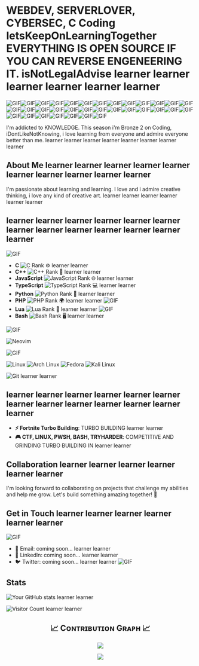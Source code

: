 # WEBDEV, SERVERLOVER, CYBERSEC, C Coding letsKeepOnLearningTogether EVERYTHING IS OPEN SOURCE IF YOU CAN REVERSE ENGENEERING IT. isNotLegalAdvise learner learner learner learner learner learner

![GIF](https://media.tenor.com/dutdoOw7PjsAAAAj/happy-cat.gif)![GIF](https://media.tenor.com/dutdoOw7PjsAAAAj/happy-cat.gif)![GIF](https://media.tenor.com/dutdoOw7PjsAAAAj/happy-cat.gif)![GIF](https://media.tenor.com/dutdoOw7PjsAAAAj/happy-cat.gif)![GIF](https://media.tenor.com/dutdoOw7PjsAAAAj/happy-cat.gif)![GIF](https://media.tenor.com/dutdoOw7PjsAAAAj/happy-cat.gif)![GIF](https://media.tenor.com/dutdoOw7PjsAAAAj/happy-cat.gif)![GIF](https://media.tenor.com/dutdoOw7PjsAAAAj/happy-cat.gif)![GIF](https://media.tenor.com/dutdoOw7PjsAAAAj/happy-cat.gif)![GIF](https://media.tenor.com/dutdoOw7PjsAAAAj/happy-cat.gif)![GIF](https://media.tenor.com/dutdoOw7PjsAAAAj/happy-cat.gif)![GIF](https://media.tenor.com/dutdoOw7PjsAAAAj/happy-cat.gif)![GIF](https://media.tenor.com/dutdoOw7PjsAAAAj/happy-cat.gif)![GIF](https://media.tenor.com/dutdoOw7PjsAAAAj/happy-cat.gif)![GIF](https://media.tenor.com/dutdoOw7PjsAAAAj/happy-cat.gif)![GIF](https://media.tenor.com/dutdoOw7PjsAAAAj/happy-cat.gif)![GIF](https://media.tenor.com/dutdoOw7PjsAAAAj/happy-cat.gif)![GIF](https://media.tenor.com/dutdoOw7PjsAAAAj/happy-cat.gif)![GIF](https://media.tenor.com/dutdoOw7PjsAAAAj/happy-cat.gif)![GIF](https://media.tenor.com/dutdoOw7PjsAAAAj/happy-cat.gif)![GIF](https://media.tenor.com/dutdoOw7PjsAAAAj/happy-cat.gif)![GIF](https://media.tenor.com/dutdoOw7PjsAAAAj/happy-cat.gif)![GIF](https://media.tenor.com/dutdoOw7PjsAAAAj/happy-cat.gif)![GIF](https://media.tenor.com/dutdoOw7PjsAAAAj/happy-cat.gif)![GIF](https://media.tenor.com/dutdoOw7PjsAAAAj/happy-cat.gif)![GIF](https://media.tenor.com/dutdoOw7PjsAAAAj/happy-cat.gif)![GIF](https://media.tenor.com/dutdoOw7PjsAAAAj/happy-cat.gif)![GIF](https://media.tenor.com/dutdoOw7PjsAAAAj/happy-cat.gif)![GIF](https://media.tenor.com/dutdoOw7PjsAAAAj/happy-cat.gif)![GIF](https://media.tenor.com/dutdoOw7PjsAAAAj/happy-cat.gif)![GIF](https://media.tenor.com/dutdoOw7PjsAAAAj/happy-cat.gif)![GIF](https://media.tenor.com/dutdoOw7PjsAAAAj/happy-cat.gif)![GIF](https://media.tenor.com/dutdoOw7PjsAAAAj/happy-cat.gif)

I'm addicted to KNOWLEDGE. This season i'm Bronze 2 on Coding, iDontLikeNotKnowing, i love learning from everyone and admire everyone better than me. learner learner learner learner learner learner learner learner

## About Me learner learner learner learner learner learner learner learner learner learner

I'm passionate about learning and learning. I love and i admire creative thinking, i love any kind of creative art. learner learner learner learner learner learner

## learner learner learner learner learner learner learner learner learner learner learner learner learner
![GIF](https://media.tenor.com/dutdoOw7PjsAAAAj/happy-cat.gif)
- **C** ![C Rank](https://img.shields.io/badge/Rank-Gold-yellow) ⚙️ learner learner
- **C++** ![C++ Rank](https://img.shields.io/badge/Rank-Iron-gray) 🔧 learner learner
- **JavaScript** ![JavaScript Rank](https://img.shields.io/badge/Rank-Silver-lightgray) 🌐 learner learner
- **TypeScript** ![TypeScript Rank](https://img.shields.io/badge/Rank-Silver-lightgray) 💻 learner learner
- **Python** ![Python Rank](https://img.shields.io/badge/Rank-Silver-lightgray) 🐍 learner learner
- **PHP** ![PHP Rank](https://img.shields.io/badge/Rank-Iron-gray) 🌍 learner learner
![GIF](https://media.tenor.com/dutdoOw7PjsAAAAj/happy-cat.gif)
- **Lua** ![Lua Rank](https://img.shields.io/badge/Rank-Bronze-orange) 🌙 learner learner
![GIF](https://media.tenor.com/dutdoOw7PjsAAAAj/happy-cat.gif)
- **Bash** ![Bash Rank](https://img.shields.io/badge/Rank-Bronze-orange) 🖥️ learner learner

![GIF](https://media.tenor.com/dutdoOw7PjsAAAAj/happy-cat.gif)

![Neovim](https://icons.iconarchive.com/icons/papirus-team/papirus-apps/512/nvim-icon.png)

![GIF](https://media.tenor.com/dutdoOw7PjsAAAAj/happy-cat.gif)

![Linux](https://img.shields.io/badge/Linux-FCC624?style=for-the-badge&logo=linux&logoColor=black)
![Arch Linux](https://img.shields.io/badge/Arch_Linux-1793D1?style=for-the-badge&logo=arch-linux&logoColor=white)
![Fedora](https://img.shields.io/badge/Fedora-294172?style=for-the-badge&logo=fedora&logoColor=white)
![Kali Linux](https://img.shields.io/badge/Kali_Linux-557C94?style=for-the-badge&logo=kalilinux&logoColor=white)

![Git](https://img.shields.io/badge/Git-F05032?style=for-the-badge&logo=git&logoColor=white) learner learner

## learner learner learner learner learner learner learner learner learner learner learner learner learner

- **⚡ Fortnite Turbo Building**: TURBO BUILDING  learner learner
- **🎮 CTF, LINUX, PWSH, BASH, TRYHARDER**: COMPETITIVE AND GRINDING TURBO BUILDING IN  learner learner

## Collaboration learner learner learner learner learner learner

I'm looking forward to collaborating on projects that challenge my abilities and help me grow. Let's build something amazing together! 🤝

## Get in Touch learner learner learner learner learner learner
![GIF](https://media.tenor.com/dutdoOw7PjsAAAAj/happy-cat.gif)
- 📧 Email: coming soon... learner learner
- 💼 LinkedIn: coming soon... learner learner
- 🐦 Twitter: coming soon... learner learner
![GIF](https://media.tenor.com/dutdoOw7PjsAAAAj/happy-cat.gif)
## Stats

![Your GitHub stats](https://github-readme-stats.vercel.app/api?username=MindfulLearner&show_icons=true&theme=radical) learner learner

![Visitor Count](https://komarev.com/ghpvc/?username=MindfulLearner&style=flat-square) learner learner

<!--Contribution Graph-->
<h2 align="center">📈 Cᴏɴᴛʀɪʙᴜᴛɪᴏɴ Gʀᴀᴘʜ 📈</h2>
<div align="center">
    <img src="https://github-readme-activity-graph.vercel.app/graph?username=antoniostassi&bg_color=220a28&&color=ffffff&line=c56a90&point=ffeb95&area=false&hide_border=false" border-radius="15">
</div>


<p align="center">
  <img src="https://capsule-render.vercel.app/api?type=waving&color=gradient&height=65&section=footer" width:"100%"/>
</p>
